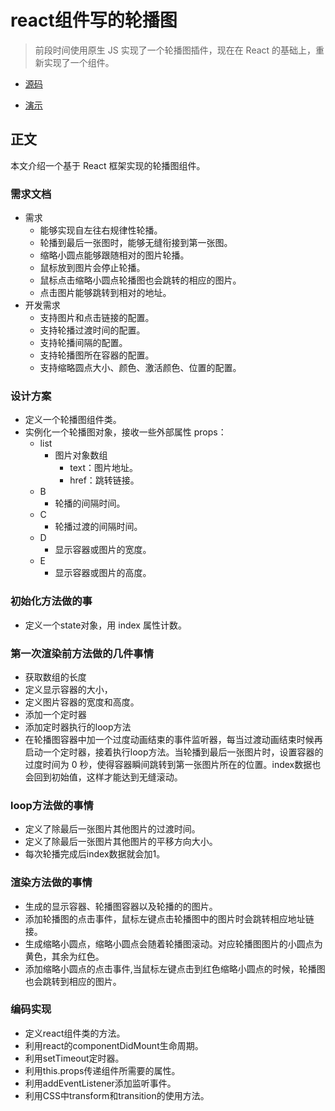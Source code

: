 # react组件写的轮播图

>前段时间使用原生 JS 实现了一个轮播图插件，现在在 React  的基础上，重新实现了一个组件。

* [源码](https://github.com/fengjiangjun/react-slider)

* [演示](https://fengjiangjun.github.io/react-slider/dist/index.html)
## 正文
本文介绍一个基于 React 框架实现的轮播图组件。
### 需求文档
* 需求
  * 能够实现自左往右规律性轮播。
  * 轮播到最后一张图时，能够无缝衔接到第一张图。
  * 缩略小圆点能够跟随相对的图片轮播。
  * 鼠标放到图片会停止轮播。
  * 鼠标点击缩略小圆点轮播图也会跳转的相应的图片。
  * 点击图片能够跳转到相对的地址。
* 开发需求
  * 支持图片和点击链接的配置。
  * 支持轮播过渡时间的配置。
  * 支持轮播间隔的配置。
  * 支持轮播图所在容器的配置。
  * 支持缩略圆点大小、颜色、激活颜色、位置的配置。

### 设计方案

* 定义一个轮播图组件类。
* 实例化一个轮播图对象，接收一些外部属性 props：
  * list
    * 图片对象数组
      * text：图片地址。
      * href：跳转链接。
  * B 
    * 轮播的间隔时间。
  * C
    * 轮播过渡的间隔时间。
  * D 
    * 显示容器或图片的宽度。
  * E
    * 显示容器或图片的高度。
### 初始化方法做的事
  * 定义一个state对象，用 index 属性计数。
### 第一次渲染前方法做的几件事情
  * 获取数组的长度
  * 定义显示容器的大小，
  * 定义图片容器的宽度和高度。
  * 添加一个定时器
  * 添加定时器执行的loop方法
  * 在轮播图容器中加一个过度动画结束的事件监听器，每当过渡动画结束时候再启动一个定时器，接着执行loop方法。当轮播到最后一张图片时，设置容器的过度时间为 0 秒，使得容器瞬间跳转到第一张图片所在的位置。index数据也会回到初始值，这样才能达到无缝滚动。
### loop方法做的事情
  * 定义了除最后一张图片其他图片的过渡时间。
  * 定义了除最后一张图片其他图片的平移方向大小。
  * 每次轮播完成后index数据就会加1。
### 渲染方法做的事情
  * 生成的显示容器、轮播图容器以及轮播的的图片。
  * 添加轮播图的点击事件，鼠标左键点击轮播图中的图片时会跳转相应地址链接。
  * 生成缩略小圆点，缩略小圆点会随着轮播图滚动。对应轮播图图片的小圆点为黄色，其余为红色。
  * 添加缩略小圆点的点击事件,当鼠标左键点击到红色缩略小圆点的时候，轮播图也会跳转到相应的图片。
### 编码实现
  * 定义react组件类的方法。
  * 利用react的componentDidMount生命周期。
  * 利用setTimeout定时器。
  * 利用this.props传递组件所需要的属性。
  * 利用addEventListener添加监听事件。
  * 利用CSS中transform和transition的使用方法。



  